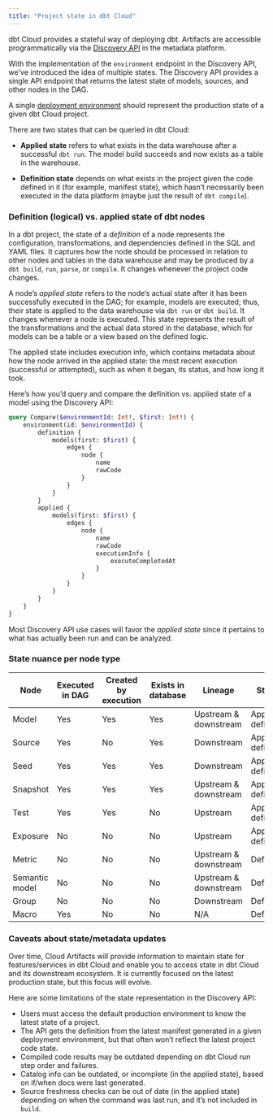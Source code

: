 ```yaml
---
title: "Project state in dbt Cloud"
---
```


dbt Cloud provides a stateful way of deploying dbt. Artifacts are accessible programmatically via the [Discovery API](/docs/dbt-cloud-apis/discovery-querying) in the metadata platform.

With the implementation of the `environment` endpoint in the Discovery API, we've introduced the idea of multiple states. The Discovery API provides a single API endpoint that returns the latest state of models, sources, and other nodes in the DAG. 

A single [deployment environment](/docs/collaborate/environments/environments-in-dbt) should represent the production state of a given dbt Cloud project.

There are two states that can be queried in dbt Cloud:

- **Applied state** refers to what exists in the data warehouse after a successful `dbt run`. The model build succeeds and now exists as a table in the warehouse.
    
- **Definition state** depends on what exists in the project given the code defined in it (for example, manifest state), which hasn’t necessarily been executed in the data platform (maybe just the result of `dbt compile`).

### Definition (logical) vs. applied state of dbt nodes

In a dbt project, the state of a _definition_ of a node represents the configuration, transformations, and dependencies defined in the SQL and YAML files. It captures how the node should be processed in relation to other nodes and tables in the data warehouse and may be produced by a `dbt build`, `run`, `parse`, or `compile`. It changes whenever the project code changes. 

A node’s _applied state_ refers to the node’s actual state after it has been successfully executed in the DAG; for example, models are executed; thus, their state is applied to the data warehouse via `dbt run` or `dbt build`. It changes whenever a node is executed. This state represents the result of the transformations and the actual data stored in the database, which for models can be a table or a view based on the defined logic.

The applied state includes execution info, which contains metadata about how the node arrived in the applied state: the most recent execution (successful or attempted), such as when it began, its status, and how long it took.

Here’s how you’d query and compare the definition  vs. applied state of a model using the Discovery API: 

```graphql
query Compare($environmentId: Int!, $first: Int!) {
	environment(id: $environmentId) {
		definition {
			models(first: $first) {
				edges {
					node {
						name
						rawCode
					}
				}
			}
		}
		applied {
			models(first: $first) {
				edges {
					node {
						name
						rawCode 
						executionInfo {
							executeCompletedAt
						}
					}
				}
			}
		}
	}
}

```

Most Discovery API use cases will favor the _applied state_ since it pertains to what has actually been run and can be analyzed.
 
### State nuance per node type

| Node      | Executed in DAG  | Created by execution | Exists in database | Lineage               | States               |
|-----------|------------------|----------------------|--------------------|-----------------------|----------------------|
| Model     | Yes              | Yes                  | Yes                | Upstream & downstream | Applied & definition |
| Source    | Yes              | No                   | Yes                | Downstream            | Applied & definition |
| Seed      | Yes              | Yes                  | Yes                | Downstream            | Applied & definition |
| Snapshot  | Yes              | Yes                  | Yes                | Upstream & downstream | Applied & definition |
| Test      | Yes              | Yes                  | No                 | Upstream              | Applied & definition |
| Exposure  | No               | No                   | No                 | Upstream              | Applied & definition |
| Metric    | No               | No                   | No                 | Upstream & downstream | Definition           |
| Semantic model | No          | No                   | No                 | Upstream & downstream | Definition           |
| Group     | No               | No                   | No                 | Downstream            | Definition           |
| Macro     | Yes              | No                   | No                 | N/A                   | Definition           |

 ### Caveats about state/metadata updates 

Over time, Cloud Artifacts will provide information to maintain state for features/services in dbt Cloud and enable you to access state in dbt Cloud and its downstream ecosystem. It is currently focused on the latest production state, but this focus will evolve.

Here are some limitations of the state representation in the Discovery API:

- Users must access the default production environment to know the latest state of a project.
- The API gets the definition from the latest manifest generated in a given deployment environment, but that often won’t reflect the latest project code state.
- Compiled code results may be outdated depending on dbt Cloud run step order and failures.
- Catalog info can be outdated, or incomplete (in the applied state), based on if/when docs were last generated.
- Source freshness checks can be out of date (in the applied state) depending on when the command was last run, and it’s not included in `build`. 
